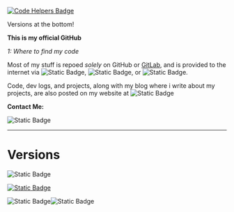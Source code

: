 [![Code Helpers Badge](https://www.codetriage.com/codetriage/codetriage/badges/users.svg)](https://codetriage.com/codetriage/codetriage)

Versions at the bottom!

**This is my official GitHub** 

*1: Where to find my code*

Most of my stuff is repoed *solely* on GitHub or [GitLab](https://gitlab.com/ionicmage), and is provided to the internet via ![Static Badge](https://img.shields.io/badge/Vercel-orange), ![Static Badge](https://img.shields.io/badge/Heroku-purple), or ![Static Badge](https://img.shields.io/badge/PythonAnywhere-red). 

Code, dev logs, and projects, along with my blog where i write about my projects, are also posted on my website at ![Static Badge](https://img.shields.io/badge/ionicmage.com-blue)

**Contact Me:**

![Static Badge](https://img.shields.io/badge/john%40ionicmage.com-blue)

----

# Versions

![Static Badge](https://img.shields.io/badge/Projects_In_Docs%3A-One-blue)

[![Static Badge](https://img.shields.io/badge/Website_Version-V_0.5-blue)](https://www.ionicmage.com)

![Static Badge](https://img.shields.io/badge/The_SPD_Version:%3A-Release-blue)![Static Badge](https://img.shields.io/badge/Status-Finished-blue)


